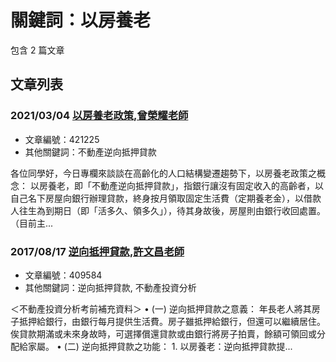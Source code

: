 # 關鍵詞：以房養老

包含 2 篇文章

## 文章列表

### 2021/03/04 [以房養老政策,曾榮耀老師](../../articles/421225_%E4%BB%A5%E6%88%BF%E9%A4%8A%E8%80%81%E6%94%BF%E7%AD%96%2C%E6%9B%BE%E6%A6%AE%E8%80%80%E8%80%81%E5%B8%AB.md)
- 文章編號：421225
- 其他關鍵詞：不動產逆向抵押貸款

各位同學好，今日專欄來談談在高齡化的人口結構變遷趨勢下，以房養老政策之概念： 以房養老，即「不動產逆向抵押貸款」，指銀行讓沒有固定收入的高齡者，以自己名下房屋向銀行辦理貸款，終身按月領取固定生活費（定期養老金），以借款人往生為到期日（即「活多久、領多久」），待其身故後，房屋則由銀行收回處置。（目前主...

### 2017/08/17 [逆向抵押貸款,許文昌老師](../../articles/409584_%E9%80%86%E5%90%91%E6%8A%B5%E6%8A%BC%E8%B2%B8%E6%AC%BE%2C%E8%A8%B1%E6%96%87%E6%98%8C%E8%80%81%E5%B8%AB.md)
- 文章編號：409584
- 其他關鍵詞：逆向抵押貸款, 不動產投資分析

＜不動產投資分析考前補充資料＞ • (一) 逆向抵押貸款之意義： 年長老人將其房子抵押給銀行，由銀行每月提供生活費。房子雖抵押給銀行，但還可以繼續居住。俟貸款期滿或未來身故時，可選擇償還貸款或由銀行將房子拍賣，餘額可領回或分配給家屬。 • (二) 逆向抵押貸款之功能： 1. 以房養老：逆向抵押貸款提...
